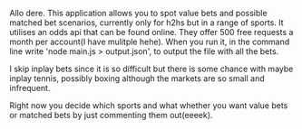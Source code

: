 Allo dere.
This application allows you to spot value bets and possible matched bet scenarios, currently only for h2hs but in a range of sports. It utilises an odds api that can be found online. They offer 500 free requests a month per account(I have mulitple hehe). When you run it, in the command line write 'node main.js > output.json', to output the file with all the bets. 

I skip inplay bets since it is so difficult but there is some chance with maybe inplay tennis, possibly boxing although the markets are so small and infrequent.

Right now you decide which sports and what whether you want value bets or matched bets by just commenting them out(eeeek).